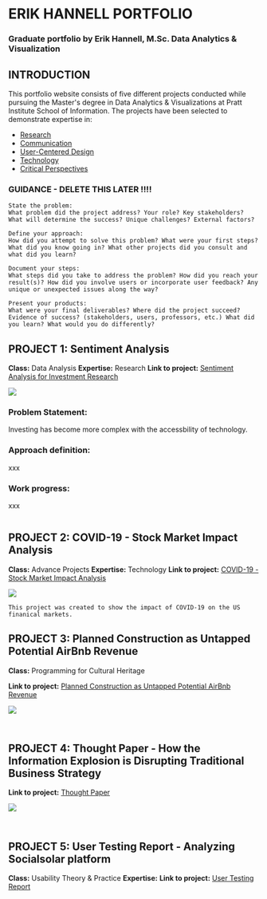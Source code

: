 # ERIK HANNELL PORTFOLIO
### Graduate portfolio by Erik Hannell, M.Sc. Data Analytics & Visualization

## INTRODUCTION

This portfolio website consists of five different projects conducted while pursuing the Master's degree in Data Analytics & Visualizations at Pratt Institute School of Information. The projects have been selected to demonstrate expertise in:
- [Research](#project-1-sentiment-analysis)
- [Communication](#)
- [User-Centered Design](#)
- [Technology](#project-2-covid-19---stock-market-impact-analysis)
- [Critical Perspectives](#project-4-thought-paper---how-the-information-explosion-is-disrupting-traditional-business-strategy)

### GUIDANCE - DELETE THIS LATER !!!! 
```
State the problem:
What problem did the project address? Your role? Key stakeholders? What will determine the success? Unique challenges? External factors?

Define your approach:
How did you attempt to solve this problem? What were your first steps? What did you know going in? What other projects did you consult and what did you learn?

Document your steps:
What steps did you take to address the problem? How did you reach your result(s)? How did you involve users or incorporate user feedback? Any unique or unexpected issues along the way?

Present your products:
What were your final deliverables? Where did the project succeed? Evidence of success? (stakeholders, users, professors, etc.) What did you learn? What would you do differently?

```

## PROJECT 1: Sentiment Analysis

**Class:** Data Analysis
**Expertise:** Research
**Link to project:** [Sentiment Analysis for Investment Research](https://github.com/ehannell/dav_portfolio/blob/main/Final%20Project%20-%20Sentiment%20Analysis%20for%20Investment%20Research%20(Erik%20Hannell).pdf)


![](https://i.ibb.co/rHtb7fz/data-analysis.jpg)


### Problem Statement:
Investing has become more complex with the accessbility of technology.


### Approach definition:
xxx

### Work progress: 
xxx

```
```

## PROJECT 2: COVID-19 - Stock Market Impact Analysis

**Class:** Advance Projects
**Expertise:** Technology
**Link to project:** [COVID-19 - Stock Market Impact Analysis](https://ehannell.github.io/covid19_sp500/)

![](https://i.ibb.co/qp78gGp/covidproject.jpg)


```
This project was created to show the impact of COVID-19 on the US finanical markets.

```

## PROJECT 3: Planned Construction as Untapped Potential AirBnb Revenue

**Class:** Programming for Cultural Heritage

**Link to project:** [Planned Construction as Untapped Potential AirBnb Revenue](https://ehannell.github.io/INFO664-01-Final-Project/)

![](https://i.ibb.co/G7pDRHc/Programming-Project.jpg)


```


```

## PROJECT 4: Thought Paper - How the Information Explosion is Disrupting Traditional Business Strategy

**Link to project:** [Thought Paper](https://github.com/ehannell/dav_portfolio/blob/main/Foundations%20of%20Information%20-%20Thought%20Paper%20(ehannell).pdf)

![](https://i.ibb.co/C2pb8N9/thoughtpaper.jpg)


```


```

## PROJECT 5: User Testing Report - Analyzing Socialsolar platform

**Class:** Usability Theory & Practice
**Expertise:** 
**Link to project:** [User Testing Report](https://github.com/ehannell/dav_portfolio/blob/main/Socialsolar.pdf)

